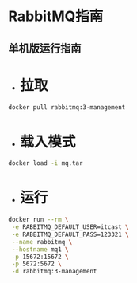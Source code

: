 # RabbitMQ指南

## 单机版运行指南

-  # 拉取
```bash
docker pull rabbitmq:3-management
```
- # 载入模式

```bash
docker load -i mq.tar
```

- # 运行

```bash
docker run --rm \
 -e RABBITMQ_DEFAULT_USER=itcast \
 -e RABBITMQ_DEFAULT_PASS=123321 \
 --name rabbitmq \
 --hostname mq1 \
 -p 15672:15672 \
 -p 5672:5672 \
 -d rabbitmq:3-management
```








